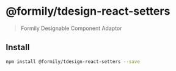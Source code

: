 # @formily/tdesign-react-setters

> Formily Designable Component Adaptor

## Install

```bash
npm install @formily/tdesign-react-setters --save
```
